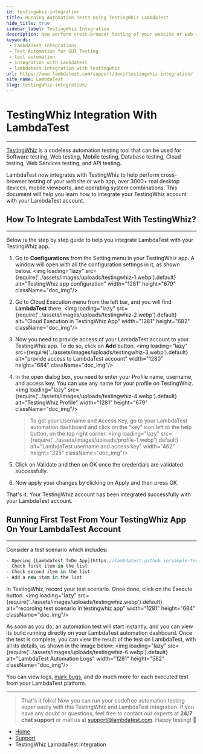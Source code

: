 ```yaml
---
id: testingwhiz-integration
title: Running Automation Tests Using TestingWhiz LambdaTest
hide_title: true
sidebar_label: TestingWhiz Integration
description: Now perform cross-browser testing of your website or web app on 3000+ desktop & mobile browser and OS combinations, using LambdaTest and TestingWhiz integration
keywords:
 - LambdaTest integrations
 - Test Automation for GUI Testing
 - test automation 
 - integration with Lambdatest
 - lambdatest integration with testingwhiz
url: https://www.lambdatest.com/support/docs/testingwhiz-integration/
site_name: LambdaTest
slug: testingwhiz-integration/
---
```


<script type="application/ld+json"
      dangerouslySetInnerHTML={{ __html: JSON.stringify({
       "@context": "https://schema.org",
        "@type": "BreadcrumbList",
        "itemListElement": [{
          "@type": "ListItem",
          "position": 1,
          "name": "LambdaTest",
          "item": "https://www.lambdatest.com"
        },{
          "@type": "ListItem",
          "position": 2,
          "name": "Support",
          "item": "https://www.lambdatest.com/support/docs/"
        },{
          "@type": "ListItem",
          "position": 3,
          "name": "TestingWhiz LambdaTest Integration",
          "item": "https://www.lambdatest.com/support/docs/testingwhiz-integration/"
        }]
      })
    }}
></script>

# TestingWhiz Integration With LambdaTest
* * *

[TestingWhiz](https://www.testing-whiz.com/) is a codeless automation testing tool that can be used for Software testing, Web testing, Mobile testing, Database testing, Cloud testing, Web Services testing, and API testing.

LambdaTest now integrates with TestingWhiz to help perform cross-browser testing of your website or web app, over 3000+ real desktop devices, mobile viewports, and operating system combinations. This document will help you learn how to integrate your TestingWhiz account with your LambdaTest account.

## How To Integrate LambdaTest With TestingWhiz?

* * *

Below is the step by step guide to help you integrate LambdaTest with your TestingWhiz app.

1.  Go to **Configurations** from the Setting menu in your TestingWhiz app. A window will open with all the configuration settings in it, as shown below. <img loading="lazy" src={require('../assets/images/uploads/testingwhiz-1.webp').default} alt="TestingWhiz app configuration" width="1281" height="679" className="doc_img"/>
2.  Go to Cloud Execution menu from the left bar, and you will find **LambdaTest** there. <img loading="lazy" src={require('../assets/images/uploads/testingwhiz-2.webp').default} alt="Cloud Execution in TestingWhiz App" width="1281" height="682" className="doc_img"/>
3.  Now you need to provide access of your LambdaTest account to your TestingWhiz app. To do so, click on **Add** button. <img loading="lazy" src={require('../assets/images/uploads/testingwhiz-3.webp').default} alt="provide access to LambdaTest account" width="1280" height="684" className="doc_img"/>
4.  In the open dialog box, you need to enter your Profile name, username, and access key. You can use any name for your profile on TestingWhiz. <img loading="lazy" src={require('../assets/images/uploads/testingwhiz-4.webp').default} alt="TestingWhiz Profile" width="1281" height="679" className="doc_img"/>

    >To get your Username and Access Key, go to your LambdaTest automation dashboard and click on the “key” icon left to the help button, on the top right corner. <img loading="lazy" src={require('../assets/images/uploads/profile-1.webp').default} alt="LambdaTest username and access key" width="462" height="325" className="doc_img"/>

5.  Click on Validate and then on OK once the credentials are validated successfully.
6.  Now apply your changes by clicking on Apply and then press OK.

That's it. Your TestingWhiz account has been integrated successfully with your LambdaTest account.

## Running First Test From Your TestingWhiz App On Your LambdaTest Account

* * *

Consider a test scenario which includes:

```javascript
- Opening [LambdaTest ToDo App](https://lambdatest.github.io/sample-todo-app/)
- Check first item in the list
- Check second item in the list
- Add a new item in the list
```

In TestingWhiz, record your test scenario. Once done, click on the Execute button. <img loading="lazy" src={require('../assets/images/uploads/testingwhiz.webp').default} alt="recording test scenario in testingwhiz app" width="1281" height="684" className="doc_img"/>

As soon as you do, an automation test will start instantly, and you can view its build running directly on your LambdaTest automation dashboard. Once the test is complete, you can view the result of the test on LambdaTest, with all its details, as shown in the image below: <img loading="lazy" src={require('../assets/images/uploads/testingwhiz-6.webp').default} alt="LambdaTest Automation Logs" width="1281" height="582" className="doc_img"/>

You can view logs, [mark bugs](/docs/mark-as-bug-in-automation-testing/), and do much more for each executed test from your LambdaTest platform.

* * *

> That's it folks! Now you can run your codefree automation testing super easily with this TestingWhiz and LambdaTest integration. If you have any doubt or questions, feel free to contact our experts at **24/7 chat support** or mail us at [support@lambdatest.com](mailto:support@lambdatest.com). Happy testing! 🙂

<nav aria-label="breadcrumbs">
  <ul className="breadcrumbs">
    <li className="breadcrumbs__item">
      <a className="breadcrumbs__link" href="https://www.lambdatest.com">Home</a>
    </li>
    <li className="breadcrumbs__item">
      <a className="breadcrumbs__link" href="/support/docs/">Support</a>
    </li>
    <li className="breadcrumbs__item breadcrumbs__item--active">
      <span className="breadcrumbs__link">TestingWhiz LambdaTest Integration</span>
    </li>
  </ul>
</nav>

